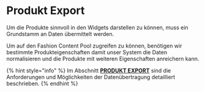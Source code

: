 # Produkt Export

Um die Produkte sinnvoll in den Widgets darstellen zu können, muss ein Grundstamm an Daten übermittelt werden.

Um auf den Fashion Content Pool zugreifen zu können, benötigen wir bestimmte Produkteigenschaften damit unser System die Daten normalisieren und die Produkte mit weiteren Eigenschaften anreichern kann.

{% hint style="info" %}
Im Abschnitt [**PRODUKT EXPORT**](https://docs.8select.io/produktdaten-uebermitteln) sind die Anforderungen und Möglichkeiten der Datenübertragung detailliert beschrieben.
{% endhint %}

